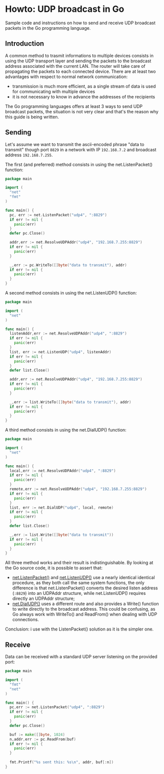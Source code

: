 
# Howto: UDP broadcast in Go

Sample code and instructions on how to send and receive UDP broadcast packets in the Go programming language.

## Introduction

A common method to trasmit informations to multiple devices consists in using the UDP transport layer and sending the packets to the broadcast address associated with the current LAN. The router will take care of propagating the packets to each connected device. There are at least two advantages with respect to normal network communication:
* transmission is much more efficient, as a single stream of data is used for communicating with multiple devices
* it is not necessary to know in advance the addresses of the recipients

The Go programming languages offers at least 3 ways to send UDP broadcast packets, the situation is not very clear and that's the reason why this guide is being written.

## Sending

Let's assume we want to transmit the ascii-encoded phrase "data to transmit" though port `8829` in a network with IP `192.168.7.2` and broadcast address `192.168.7.255`.

The first (and preferred) method consists in using the net.ListenPacket() function:
```go
package main

import (
  "net"
  "fmt"
)

func main() {
  pc, err := net.ListenPacket("udp4", ":8829")
  if err != nil {
    panic(err)
  }
  defer pc.Close()

  addr,err := net.ResolveUDPAddr("udp4", "192.168.7.255:8829")
  if err != nil {
    panic(err)
  }

  _,err := pc.WriteTo([]byte("data to transmit"), addr)
  if err != nil {
    panic(err)
  }
}
```

A second method consists in using the net.ListenUDP() function:
```go
package main

import (
  "net"
)

func main() {
  listenAddr,err := net.ResolveUDPAddr("udp4", ":8829")
  if err != nil {
    panic(err)
  }
  list, err := net.ListenUDP("udp4", listenAddr)
  if err != nil {
    panic(err)
  }
  defer list.Close()

  addr,err := net.ResolveUDPAddr("udp4", "192.168.7.255:8829")
  if err != nil {
    panic(err)
  }

  _,err := list.WriteTo([]byte("data to transmit"), addr)
  if err != nil {
    panic(err)
  }
}
```


A third method consists in using the net.DialUDP() function:
```go
package main

import (
  "net"
)

func main() {
  local,err := net.ResolveUDPAddr("udp4", ":8829")
  if err != nil {
    panic(err)
  }
  remote,err := net.ResolveUDPAddr("udp4", "192.168.7.255:8829")
  if err != nil {
    panic(err)
  }
  list, err := net.DialUDP("udp4", local, remote)
  if err != nil {
    panic(err)
  }
  defer list.Close()

  _,err := list.Write([]byte("data to transmit"))
  if err != nil {
    panic(err)
  }
}
```

All three method works and their result is indistinguishable. By looking at the Go source code, it is possible to assert that:
* [net.ListenPacket()](https://golang.org/src/net/dial.go?s=19117:19219#L625) and [net.ListenUDP()](https://golang.org/src/net/udpsock.go?s=6961:7025#L221) use a nearly identical identical procedure, as they both call the same system functions, the only difference is that net.ListenPacket() converts the desired listen address (`:8829`) into an UDPAddr structure, while net.ListenUDP() requires directly an UDPAddr structure;
* [net.DialUDP()](https://golang.org/src/net/udpsock.go?s=5929:5998#L195) uses a different route and also provides a Write() function to write directly to the broadcast address. This could be confusing, as Go always work with WriteTo() and ReadFrom() when dealing with UDP connections.

Conclusion: i use with the ListenPacket() solution as it is the simpler one.

## Receive

Data can be received with a standard UDP server listening on the provided port:
```go
package main

import (
  "fmt"
  "net"
)

func main() {
  pc,err := net.ListenPacket("udp4", ":8829")
  if err != nil {
    panic(err)
  }
  defer pc.Close()

  buf := make([]byte, 1024)
  n,addr,err := pc.ReadFrom(buf)
  if err != nil {
    panic(err)
  }
  
  fmt.Printf("%s sent this: %s\n", addr, buf[:n])
}
```

